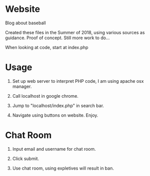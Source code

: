 # Website
Blog about baseball

Created these files in the Summer of 2018, using various sources as guidance. Proof of concept. Still more work to do...

When looking at code, start at index.php

# Usage

1. Set up web server to interpret PHP code, I am using apache osx manager. 

2. Call localhost in google chrome.

3. Jump to "localhost/index.php" in search bar. 

4. Navigate using buttons on website. Enjoy. 

# Chat Room

1. Input email and username for chat room. 

2. Click submit. 

3. Use chat room, using expletives will result in ban.
